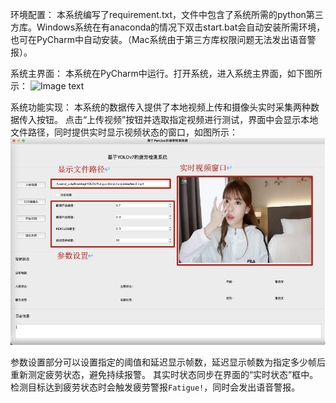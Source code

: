 环境配置：
本系统编写了requirement.txt，文件中包含了系统所需的python第三方库。Windows系统在有anaconda的情况下双击start.bat会自动安装所需环境，也可在PyCharm中自动安装。（Mac系统由于第三方库权限问题无法发出语音警报）。

系统主界面：
本系统在PyCharm中运行。打开系统，进入系统主界面，如下图所示：
![Image text](https://github.com/Sywanggg/YOLOv7Fatigue-Detection/blob/main/IMG/%E5%9B%BE%E7%89%871.png)

系统功能实现：
本系统的数据传入提供了本地视频上传和摄像头实时采集两种数据传入按钮。
点击“上传视频”按钮并选取指定视频进行测试，界面中会显示本地文件路径，同时提供实时显示视频状态的窗口，如图所示：
![Image text](https://github.com/Sywanggg/YOLOv7Fatigue-Detection/blob/main/IMG/%E5%9B%BE%E7%89%872.png)

参数设置部分可以设置指定的阈值和延迟显示帧数，延迟显示帧数为指定多少帧后重新测定疲劳状态，避免持续报警。
其实时状态同步在界面的“实时状态”框中。
检测目标达到疲劳状态时会触发疲劳警报`Fatigue!`，同时会发出语音警报。
